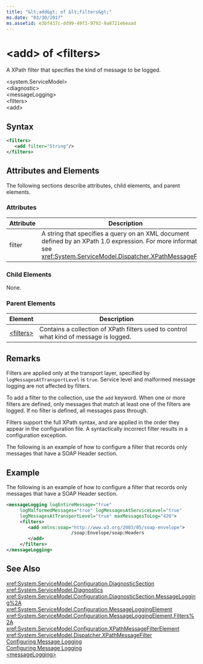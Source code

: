 ```yaml
---
title: "&lt;add&gt; of &lt;filters&gt;"
ms.date: "03/30/2017"
ms.assetid: e3bf437c-dd99-49f3-9792-9a8721e6eaad
---
```

# &lt;add&gt; of &lt;filters&gt;
A XPath filter that specifies the kind of message to be logged.  

 \<system.ServiceModel>  
\<diagnostic>  
\<messageLogging>  
\<filters>  
\<add>  

## Syntax  

```xml  
<filters>  
   <add filter="String"/>  
</filters>  
```  

## Attributes and Elements  
 The following sections describe attributes, child elements, and parent elements.  

### Attributes  


|Attribute|Description|  
|---------------|-----------------|  
|filter|A string that specifies a query on an XML document defined by an XPath 1.0 expression. For more information, see <xref:System.ServiceModel.Dispatcher.XPathMessageFilter>.|  

### Child Elements  
 None.  

### Parent Elements  


|Element|Description|  
|-------------|-----------------|  
|[\<filters>](../../../../../docs/framework/configure-apps/file-schema/wcf/filters.md)|Contains a collection of XPath filters used to control what kind of message is logged.|  

## Remarks  
 Filters are applied only at the transport layer, specified by `logMessagesAtTransportLevel` is `true`. Service level and malformed message logging are not affected by filters.  

 To add a filter to the collection, use the `add` keyword. When one or more filters are defined, only messages that match at least one of the filters are logged. If no filter is defined, all messages pass through.  

 Filters support the full XPath syntax, and are applied in the order they appear in the configuration file. A syntactically incorrect filter results in a configuration exception.  

 The following is an example of how to configure a filter that records only messages that have a SOAP Header section.  

## Example  
 The following is an example of how to configure a filter that records only messages that have a SOAP Header section.  

```xml  
<messageLogging logEntireMessage="true"  
     logMalformedMessages="true" logMessagesAtServiceLevel="true"  
     logMessagesAtTransportLevel="true" maxMessagesToLog="420">  
     <filters>  
        <add xmlns:soap="http://www.w3.org/2003/05/soap-envelope">  
                        /soap:Envelope/soap:Headers  
        </add>  
     </filters>  
</messageLogging>  
```  

## See Also  
 <xref:System.ServiceModel.Configuration.DiagnosticSection>  
 <xref:System.ServiceModel.Diagnostics>  
 <xref:System.ServiceModel.Configuration.DiagnosticSection.MessageLogging%2A>  
 <xref:System.ServiceModel.Configuration.MessageLoggingElement>  
 <xref:System.ServiceModel.Configuration.MessageLoggingElement.Filters%2A>  
 <xref:System.ServiceModel.Configuration.XPathMessageFilterElement>  
 <xref:System.ServiceModel.Dispatcher.XPathMessageFilter>  
 [Configuring Message Logging](../../../../../docs/framework/wcf/diagnostics/configuring-message-logging.md)  
 [Configuring Message Logging](../../../../../docs/framework/wcf/diagnostics/configuring-message-logging.md)  
 [\<messageLogging>](../../../../../docs/framework/configure-apps/file-schema/wcf/messagelogging.md)
